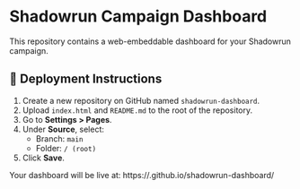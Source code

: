 # Shadowrun Campaign Dashboard

This repository contains a web-embeddable dashboard for your Shadowrun campaign.

## 🚀 Deployment Instructions

1. Create a new repository on GitHub named `shadowrun-dashboard`.
2. Upload `index.html` and `README.md` to the root of the repository.
3. Go to **Settings > Pages**.
4. Under **Source**, select:
   - Branch: `main`
   - Folder: `/ (root)`
5. Click **Save**.

Your dashboard will be live at:
https://<your-github-username>.github.io/shadowrun-dashboard/
